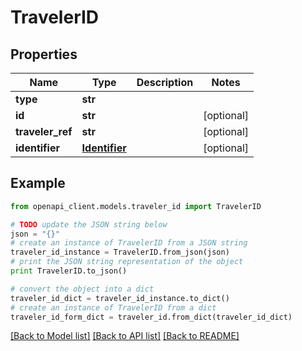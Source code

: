 # TravelerID


## Properties
Name | Type | Description | Notes
------------ | ------------- | ------------- | -------------
**type** | **str** |  | 
**id** | **str** |  | [optional] 
**traveler_ref** | **str** |  | [optional] 
**identifier** | [**Identifier**](Identifier.md) |  | [optional] 

## Example

```python
from openapi_client.models.traveler_id import TravelerID

# TODO update the JSON string below
json = "{}"
# create an instance of TravelerID from a JSON string
traveler_id_instance = TravelerID.from_json(json)
# print the JSON string representation of the object
print TravelerID.to_json()

# convert the object into a dict
traveler_id_dict = traveler_id_instance.to_dict()
# create an instance of TravelerID from a dict
traveler_id_form_dict = traveler_id.from_dict(traveler_id_dict)
```
[[Back to Model list]](../README.md#documentation-for-models) [[Back to API list]](../README.md#documentation-for-api-endpoints) [[Back to README]](../README.md)


